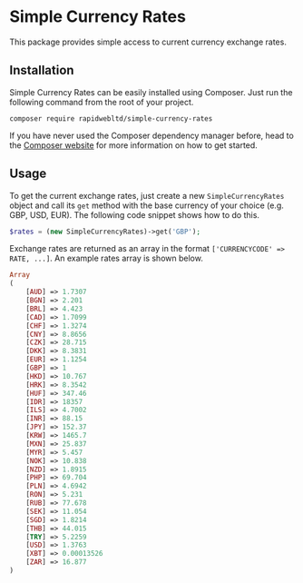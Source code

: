 # Simple Currency Rates

This package provides simple access to current currency exchange rates.

## Installation

Simple Currency Rates can be easily installed using Composer. Just run the following command from the root of your project.

```
composer require rapidwebltd/simple-currency-rates
```

If you have never used the Composer dependency manager before, head to the [Composer website](https://getcomposer.org/) for more information on how to get started.

## Usage

To get the current exchange rates, just create a new `SimpleCurrencyRates` object and call its `get` method with the base currency of your choice (e.g. GBP, USD, EUR). The following code snippet shows how to do this.

```php
$rates = (new SimpleCurrencyRates)->get('GBP');
```

Exchange rates are returned as an array in the format `['CURRENCYCODE' => RATE, ...]`. An example rates array is shown below.

```php
Array
(
    [AUD] => 1.7307
    [BGN] => 2.201
    [BRL] => 4.423
    [CAD] => 1.7099
    [CHF] => 1.3274
    [CNY] => 8.8656
    [CZK] => 28.715
    [DKK] => 8.3831
    [EUR] => 1.1254
    [GBP] => 1
    [HKD] => 10.767
    [HRK] => 8.3542
    [HUF] => 347.46
    [IDR] => 18357
    [ILS] => 4.7002
    [INR] => 88.15
    [JPY] => 152.37
    [KRW] => 1465.7
    [MXN] => 25.837
    [MYR] => 5.457
    [NOK] => 10.838
    [NZD] => 1.8915
    [PHP] => 69.704
    [PLN] => 4.6942
    [RON] => 5.231
    [RUB] => 77.678
    [SEK] => 11.054
    [SGD] => 1.8214
    [THB] => 44.015
    [TRY] => 5.2259
    [USD] => 1.3763
    [XBT] => 0.00013526
    [ZAR] => 16.877
)
```
